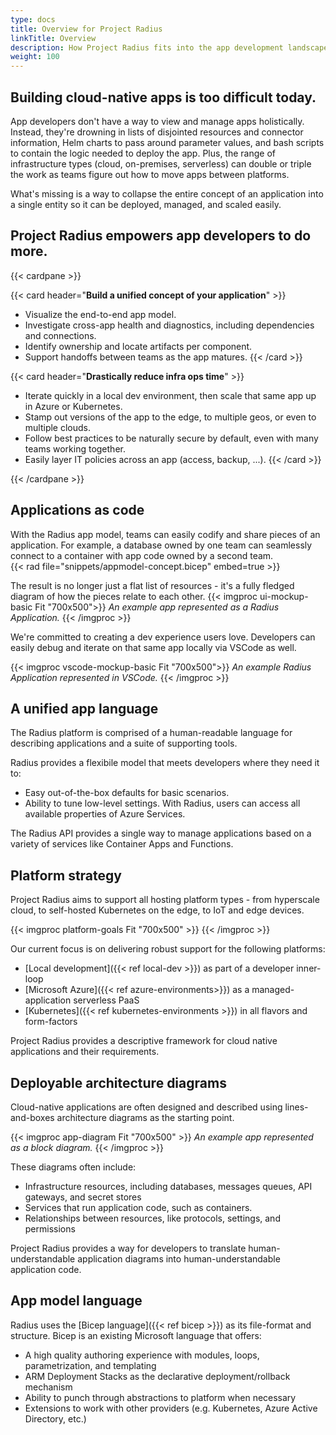 ```yaml
---
type: docs
title: Overview for Project Radius 
linkTitle: Overview
description: How Project Radius fits into the app development landscape and the long-term vision for its offerings. 
weight: 100
---
```


## Building cloud-native apps is too difficult today. 

App developers don't have a way to view and manage apps holistically. Instead, they're drowning in lists of disjointed resources and connector information, Helm charts to pass around parameter values, and bash scripts to contain the logic needed to deploy the app. Plus, the range of infrastructure types (cloud, on-premises, serverless) can double or triple the work as teams figure out how to move apps between platforms. 

What's missing is a way to collapse the entire concept of an application into a single entity so it can be deployed, managed, and scaled easily.

## Project Radius empowers app developers to do more.

{{< cardpane >}}

{{< card header="**Build a unified concept of your application**" >}}
- Visualize the end-to-end app model. 
- Investigate cross-app health and diagnostics, including dependencies and connections. 
- Identify ownership and locate artifacts per component. 
- Support handoffs between teams as the app matures. 
{{< /card >}}

{{< card header="**Drastically reduce infra ops time**" >}}
- Iterate quickly in a local dev environment, then scale that same app up in Azure or Kubernetes.
- Stamp out versions of the app to the edge, to multiple geos, or even to multiple clouds. 
- Follow best practices to be naturally secure by default, even with many teams working together. 
- Easily layer IT policies across an app (access, backup, ...).
{{< /card >}}

{{< /cardpane >}}


## Applications as code

With the Radius app model, teams can easily codify and share pieces of an application. For example, a database owned by one team can seamlessly connect to a container with app code owned by a second team.  
{{< rad file="snippets/appmodel-concept.bicep" embed=true >}}

The result is no longer just a flat list of resources - it's a fully fledged diagram of how the pieces relate to each other.
{{< imgproc ui-mockup-basic Fit "700x500">}}
<i>An example app represented as a Radius Application.</i>
{{< /imgproc >}}

We're committed to creating a dev experience users love. Developers can easily debug and iterate on that same app locally via VSCode as well. 
<!-- TODO: make all these diagrams & code show the identically same app -->
{{< imgproc vscode-mockup-basic Fit "700x500">}}
<i>An example Radius Application represented in VSCode.</i>
{{< /imgproc >}}


## A unified app language

The Radius platform is comprised of a human-readable language for describing applications and a suite of supporting tools.  

Radius provides a flexibile model that meets developers where they need it to:  
- Easy out-of-the-box defaults for basic scenarios.
- Ability to tune low-level settings. With Radius, users can access all available properties of Azure Services. 

The Radius API provides a single way to manage applications based on a variety of services like Container Apps and Functions. 

## Platform strategy

Project Radius aims to support all hosting platform types - from hyperscale cloud, to self-hosted Kubernetes on the edge, to IoT and edge devices.

{{< imgproc platform-goals Fit "700x500" >}}
{{< /imgproc >}}

Our current focus is on delivering robust support for the following platforms:

- [Local development]({{< ref local-dev >}}) as part of a developer inner-loop
- [Microsoft Azure]({{< ref azure-environments>}}) as a managed-application serverless PaaS
- [Kubernetes]({{< ref kubernetes-environments >}}) in all flavors and form-factors



<!-- TODO - incorporate the below text pasted from the old App model index page  -->
Project Radius provides a descriptive framework for cloud native applications and their requirements. 

## Deployable architecture diagrams

Cloud-native applications are often designed and described using lines-and-boxes architecture diagrams as the starting point.

<!-- TODO: make this diagram match the app in the mockup below-->
{{< imgproc app-diagram Fit "700x500" >}}
<i>An example app represented as a block diagram.</i>
{{< /imgproc >}}

These diagrams often include:
- Infrastructure resources, including databases, messages queues, API gateways, and secret stores
- Services that run application code, such as containers.
- Relationships between resources, like protocols, settings, and permissions

Project Radius provides a way for developers to translate human-understandable application diagrams into human-understandable application code. 

## App model language

Radius uses the [Bicep language]({{< ref bicep >}}) as its file-format and structure. Bicep is an existing Microsoft language that offers:
- A high quality authoring experience with modules, loops, parametrization, and templating
- ARM Deployment Stacks as the declarative deployment/rollback mechanism
- Ability to punch through abstractions to platform when necessary
- Extensions to work with other providers (e.g. Kubernetes, Azure Active Directory, etc.)